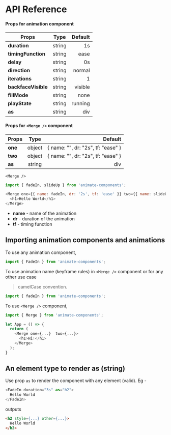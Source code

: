 # API Reference

#### Props for animation component

| Props        | Type           | Default  |
| ------------- |:-------------:| -----:|
| **duration**      | string | 1s |
| **timingFunction**      | string      |   ease |
| **delay** | string      |    0s |
| **direction** | string      |    normal |
| **iterations** | string      |    1 |
| **backfaceVisible** | string      |    visible |
| **fillMode** | string      |    none |
| **playState** | string      |    running |
| **as** | string      | div   |

#### Props for `<Merge />` component

| Props        | Type           | Default  |
| ------------- |:-------------:| -----:|
| **one**      | object | { name: "", dr: "2s", tf: "ease" } |
| **two**      | object      |   { name: "", dr: "2s", tf: "ease" } |
| **as** | string      |   div |

`<Merge />`

```javascript
import { fadeIn, slideUp } from 'animate-components';

<Merge one={{ name: fadeIn, dr: '2s', tf: 'ease' }} two={{ name: slideUp, dr: '2s', tf: 'ease' }}>
  <h1>Hello World</h1>
</Merge>
```
* **name** - name of the animation
* **dr** - duration of the animation
* **tf** - timing function

## Importing animation components and animations

To use any animation component,

```javascript
import { FadeIn } from 'animate-components';
```

To use animation name (keyframe rules) in `<Merge />` component or for any other use case
> camelCase convention.
```javascript
import { fadeIn } from 'animate-components';
```

To use `<Merge />` component,

``` javascript
import { Merge } from 'animate-components';

let App = () => {
  return (
    <Merge one={...}  two={...}>
      <h1>Hi!</h1>
    </Merge>
  );
}
```

## An element type to render as (string)

Use prop `as` to render the component with any element (valid). Eg -

```javascript
<FadeIn duration="3s" as="h2">
  Hello World
</FadeIn>
```

outputs

```html
<h2 style={...} other={...}>
  Hello World
</h2>
```

